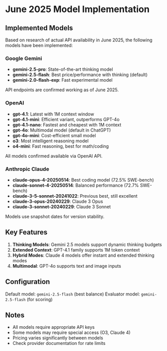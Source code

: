# June 2025 Model Implementation

## Implemented Models

Based on research of actual API availability in June 2025, the following models have been implemented:

### Google Gemini
- **gemini-2.5-pro**: State-of-the-art thinking model
- **gemini-2.5-flash**: Best price/performance with thinking (default)
- **gemini-2.0-flash-exp**: Fast experimental model

API endpoints are confirmed working as of June 2025.

### OpenAI
- **gpt-4.1**: Latest with 1M context window
- **gpt-4.1-mini**: Efficient variant, outperforms GPT-4o
- **gpt-4.1-nano**: Fastest and cheapest with 1M context
- **gpt-4o**: Multimodal model (default in ChatGPT)
- **gpt-4o-mini**: Cost-efficient small model
- **o3**: Most intelligent reasoning model
- **o4-mini**: Fast reasoning, best for math/coding

All models confirmed available via OpenAI API.

### Anthropic Claude
- **claude-opus-4-20250514**: Best coding model (72.5% SWE-bench)
- **claude-sonnet-4-20250514**: Balanced performance (72.7% SWE-bench)
- **claude-3-5-sonnet-20241022**: Previous best, still excellent
- **claude-3-opus-20240229**: Claude 3 Opus
- **claude-3-sonnet-20240229**: Claude 3 Sonnet

Models use snapshot dates for version stability.

## Key Features

1. **Thinking Models**: Gemini 2.5 models support dynamic thinking budgets
2. **Extended Context**: GPT-4.1 family supports 1M token context
3. **Hybrid Modes**: Claude 4 models offer instant and extended thinking modes
4. **Multimodal**: GPT-4o supports text and image inputs

## Configuration

Default model: `gemini-2.5-flash` (best balance)
Evaluator model: `gemini-2.5-flash` (for scoring)

## Notes

- All models require appropriate API keys
- Some models may require special access (O3, Claude 4)
- Pricing varies significantly between models
- Check provider documentation for rate limits